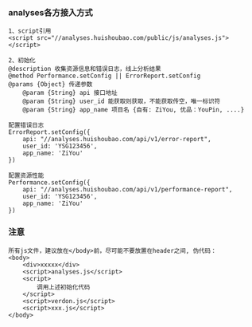 ### analyses各方接入方式

	1、script引用
	<script src="//analyses.huishoubao.com/public/js/analyses.js"></script>

	2、初始化
	@description 收集资源信息和错误日志，线上分析结果
	@method Performance.setConfig || ErrorReport.setConfig
	@params {Object} 传递参数
		@param {String} api 接口地址
		@param {String} user_id 能获取则获取，不能获取传空，唯一标识符
		@param {String} app_name 项目名 {自有: ZiYou, 优品：YouPin, ....}

	配置错误日志
	ErrorReport.setConfig({
		api: "//analyses.huishoubao.com/api/v1/error-report",
		user_id: 'YSG123456',
		app_name: 'ZiYou'
	})

	配置资源性能
	Performance.setConfig({
		api: "//analyses.huishoubao.com/api/v1/performance-report",
		user_id: 'YSG123456',
		app_name: 'ZiYou'
	})


### 注意
	所有js文件，建议放在</body>前，尽可能不要放置在header之间, 伪代码：
	<body>
		<div>xxxxx</div>
		<script>analyses.js</script>
		<script>
			调用上述初始化代码
		</script>
		<script>verdon.js</script>
		<script>xxx.js</script>
	</body>

